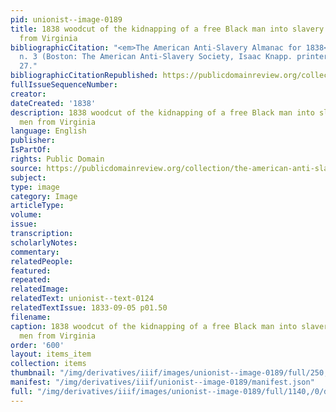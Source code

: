 ```yaml
---
pid: unionist--image-0189
title: 1838 woodcut of the kidnapping of a free Black man into slavery by white men
  from Virginia
bibliographicCitation: "<em>The American Anti-Slavery Almanac for 1838</em>, v. 1,
  n. 3 (Boston: The American Anti-Slavery Society, Isaac Knapp. printer, 1838), p.
  27."
bibliographicCitationRepublished: https://publicdomainreview.org/collection/the-american-anti-slavery-almanac-for-1838
fullIssueSequenceNumber: 
creator: 
dateCreated: '1838'
description: 1838 woodcut of the kidnapping of a free Black man into slavery by white
  men from Virginia
language: English
publisher: 
IsPartOf: 
rights: Public Domain
source: https://publicdomainreview.org/collection/the-american-anti-slavery-almanac-for-1838
subject: 
type: image
category: Image
articleType: 
volume: 
issue: 
transcription: 
scholarlyNotes: 
commentary: 
relatedPeople: 
featured: 
repeated: 
relatedImage: 
relatedText: unionist--text-0124
relatedTextIssue: 1833-09-05 p01.50
filename: 
caption: 1838 woodcut of the kidnapping of a free Black man into slavery by white
  men from Virginia
order: '600'
layout: items_item
collection: items
thumbnail: "/img/derivatives/iiif/images/unionist--image-0189/full/250,/0/default.jpg"
manifest: "/img/derivatives/iiif/unionist--image-0189/manifest.json"
full: "/img/derivatives/iiif/images/unionist--image-0189/full/1140,/0/default.jpg"
---
```

